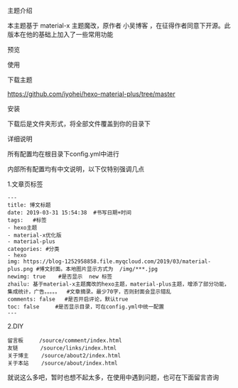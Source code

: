 主题介绍

本主题基于 material-x 主题魔改，原作者 小吴博客 ，在征得作者同意下开源。此版本在他的基础上加入了一些常用功能

预览



使用

下载主题

https://github.com/iyohei/hexo-material-plus/tree/master

安装

下载后是文件夹形式，将全部文件覆盖到你的目录下

详细说明

所有配置均在根目录下config.yml中进行

内部所有配置均有中文说明，以下仅特别强调几点

1.文章页标签

    ---
    title: 博文标题
    date: 2019-03-31 15:54:38  #书写日期+时间
    tags: 	#标签
    - hexo主题
    - material-x优化版
    - material-plus
    categories: #分类
    - hexo
    img: https://blog-1252958858.file.myqcloud.com/2019/03/material-plus.png #博文封面。本地图片显示方式为  /img/***.jpg 
    newimg: true    #是否显示  new 标签
    zhailu: 基于material-x主题魔改的hexo主题，material-plus主题，增添了部分功能，集成统计，广告。。。。。  #文章摘录。最少70字，否则封面会显示错乱
    comments: false   #是否开启评论，默认true
    toc: false     #是否显示目录，可在config.yml中统一配置
    ---

2.DIY

    留言板		/source/comment/index.html
    友链		 /source/links/index.html
    关于博主	/source/about2/index.html
    关于本站	/source/about/index.html

就说这么多吧，暂时也想不起太多，在使用中遇到问题，也可在下面留言咨询
